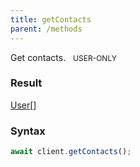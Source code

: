 ```yaml
---
title: getContacts
parent: /methods
---
```


Get contacts.<span class="select-none"> <span class="inline-flex w-fit items-center" style="font-size:12px;white-space:nowrap;word-break:keep-all;"><span class="w-fit bg-dbt select-none text-fgt" style="padding:2px 8px;border-radius:12px;">USER-ONLY</span></span> </span>

### Result 

<div class="font-mono"><a href="/gh/types/user"  >User</a><span class="opacity-50">[]</span></div>

### Syntax

```ts
await client.getContacts();
```



